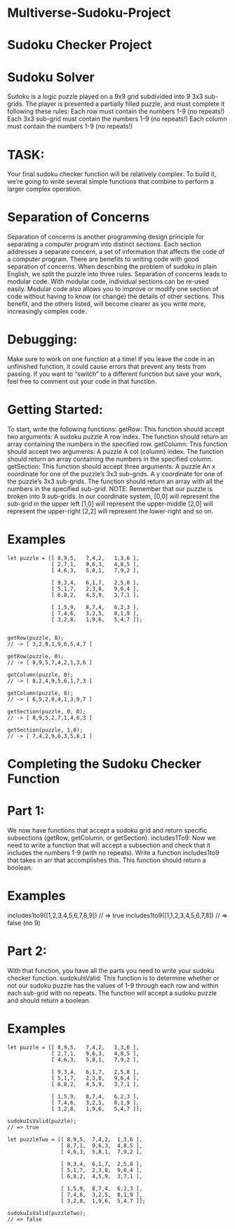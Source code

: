 # Multiverse-Sudoku-Project

# Sudoku Checker Project
# Sudoku Solver
Sudoku is a logic puzzle played on a 9x9 grid subdivided into 9 3x3 sub-grids. The player is presented a partially filled puzzle, and must complete it following these rules:
Each row must contain the numbers 1-9 (no repeats!)
Each 3x3 sub-grid must contain the numbers 1-9 (no repeats!)
Each column must contain the numbers 1-9 (no repeats!)
# TASK: 
Your final sudoku checker function will be relatively complex. To build it, we’re going to write several simple functions that combine to perform a larger complex operation.
# Separation of Concerns
Separation of concerns is another programming design principle for separating a computer program into distinct sections. Each section addresses a separate concern, a set of information that affects the code of a computer program.
There are benefits to writing code with good separation of concerns. When describing the problem of sudoku in plain English, we split the puzzle into three rules. Separation of concerns leads to modular code. With modular code, individual sections can be re-used easily.
Modular code also allows you to improve or modify one section of code without having to know (or change) the details of other sections. This benefit, and the others listed, will become clearer as you write more, increasingly complex code.
# Debugging: 
Make sure to work on one function at a time! If you leave the code in an unfinished function, it could cause errors that prevent any tests from passing. If you want to “switch” to a different function but save your work, feel free to comment out your code in that function.
# Getting Started:
To start, write the following functions:
getRow: This function should accept two arguments:
A sudoku puzzle
A row index.
The function should return an array containing the numbers in the specified row.
getColumn: This function should accept two arguments:
A puzzle
A col (column) index.
The function should return an array containing the numbers in the specified column.
getSection: This function should accept three arguments:
A puzzle
An x coordinate for one of the puzzle’s 3x3 sub-grids.
A y coordinate for one of the puzzle’s 3x3 sub-grids.
The function should return an array with all the numbers in the specified sub-grid.
NOTE: Remember that our puzzle is broken into 9 sub-grids. In our coordinate system,
[0,0] will represent the sub-grid in the upper left
[1,0] will represent the upper-middle
[2,0] will represent the upper-right
[2,2] will represent the lower-right and so on.

# Examples

```
let puzzle = [[ 8,9,5,   7,4,2,   1,3,6 ],
              [ 2,7,1,   9,6,3,   4,8,5 ],
              [ 4,6,3,   5,8,1,   7,9,2 ],

              [ 9,3,4,   6,1,7,   2,5,8 ],
              [ 5,1,7,   2,3,8,   9,6,4 ],
              [ 6,8,2,   4,5,9,   3,7,1 ],

              [ 1,5,9,   8,7,4,   6,2,3 ],
              [ 7,4,6,   3,2,5,   8,1,9 ],
              [ 3,2,8,   1,9,6,   5,4,7 ]];


getRow(puzzle, 8);
// -> [ 3,2,8,1,9,6,5,4,7 ]

getRow(puzzle, 0);
// -> [ 8,9,5,7,4,2,1,3,6 ]

getColumn(puzzle, 0);
// -> [ 8,2,4,9,5,6,1,7,3 ]

getColumn(puzzle, 8);
// -> [ 6,5,2,8,4,1,3,9,7 ]

getSection(puzzle, 0, 0);
// -> [ 8,9,5,2,7,1,4,6,3 ]

getSection(puzzle, 1,0);
// -> [ 7,4,2,9,6,3,5,8,1 ]
```

# Completing the Sudoku Checker Function
# Part 1:
We now have functions that accept a sudoku grid and return specific subsections (getRow, getColumn, or getSection).
includes1To9: Now we need to write a function that will accept a subsection and check that it includes the numbers 1-9 (with no repeats). Write a function includes1to9 that takes in arr that accomplishes this. This function should return a boolean.
# Examples
includes1to9([1,2,3,4,5,6,7,8,9]) // => true
includes1to9([1,1,2,3,4,5,6,7,8]) // => false (no 9)
# Part 2:
With that function, you have all the parts you need to write your sudoku checker function.
sudokuIsValid: This function is to determine whether or not our sudoku puzzle has the values of 1-9 through each row and within each sub-grid with no repeats. The function will accept a sudoku puzzle and should return a boolean.
# Examples

```
let puzzle = [[ 8,9,5,   7,4,2,   1,3,6 ],
              [ 2,7,1,   9,6,3,   4,8,5 ],
              [ 4,6,3,   5,8,1,   7,9,2 ],

              [ 9,3,4,   6,1,7,   2,5,8 ],
              [ 5,1,7,   2,3,8,   9,6,4 ],
              [ 6,8,2,   4,5,9,   3,7,1 ],

              [ 1,5,9,   8,7,4,   6,2,3 ],
              [ 7,4,6,   3,2,5,   8,1,9 ],
              [ 3,2,8,   1,9,6,   5,4,7 ]];

sudokuIsValid(puzzle);
// => true

let puzzleTwo = [[ 8,9,5,  7,4,2,  1,3,6 ],
                 [ 8,7,1,  9,6,3,  4,8,5 ],
                 [ 4,6,3,  5,8,1,  7,9,2 ],

                 [ 9,3,4,  6,1,7,  2,5,8 ],
                 [ 5,1,7,  2,3,8,  9,6,4 ],
                 [ 6,8,2,  4,5,9,  3,7,1 ],

                 [ 1,5,9,  8,7,4,  6,2,3 ],
                 [ 7,4,6,  3,2,5,  8,1,9 ],
                 [ 3,2,8,  1,9,6,  5,4,7 ]];

sudokuIsValid(puzzleTwo);
// => false
```


